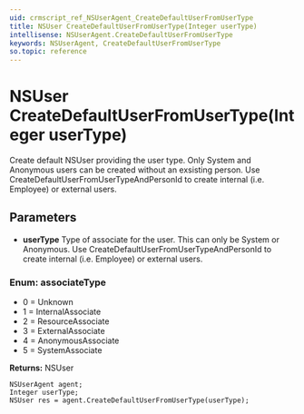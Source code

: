 ```yaml
---
uid: crmscript_ref_NSUserAgent_CreateDefaultUserFromUserType
title: NSUser CreateDefaultUserFromUserType(Integer userType)
intellisense: NSUserAgent.CreateDefaultUserFromUserType
keywords: NSUserAgent, CreateDefaultUserFromUserType
so.topic: reference
---
```


# NSUser CreateDefaultUserFromUserType(Integer userType)

Create default NSUser providing the user type.  Only System and Anonymous users can be created without an exsisting person.  Use CreateDefaultUserFromUserTypeAndPersonId to create internal (i.e. Employee) or external users.

## Parameters

* **userType** Type of associate for the user.  This can only be System or Anonymous. Use CreateDefaultUserFromUserTypeAndPersonId to create internal (i.e. Employee) or external users.

### Enum: associateType

* 0 = Unknown
* 1 = InternalAssociate
* 2 = ResourceAssociate
* 3 = ExternalAssociate
* 4 = AnonymousAssociate
* 5 = SystemAssociate

**Returns:** NSUser

```crmscript
NSUserAgent agent;
Integer userType;
NSUser res = agent.CreateDefaultUserFromUserType(userType);
```
